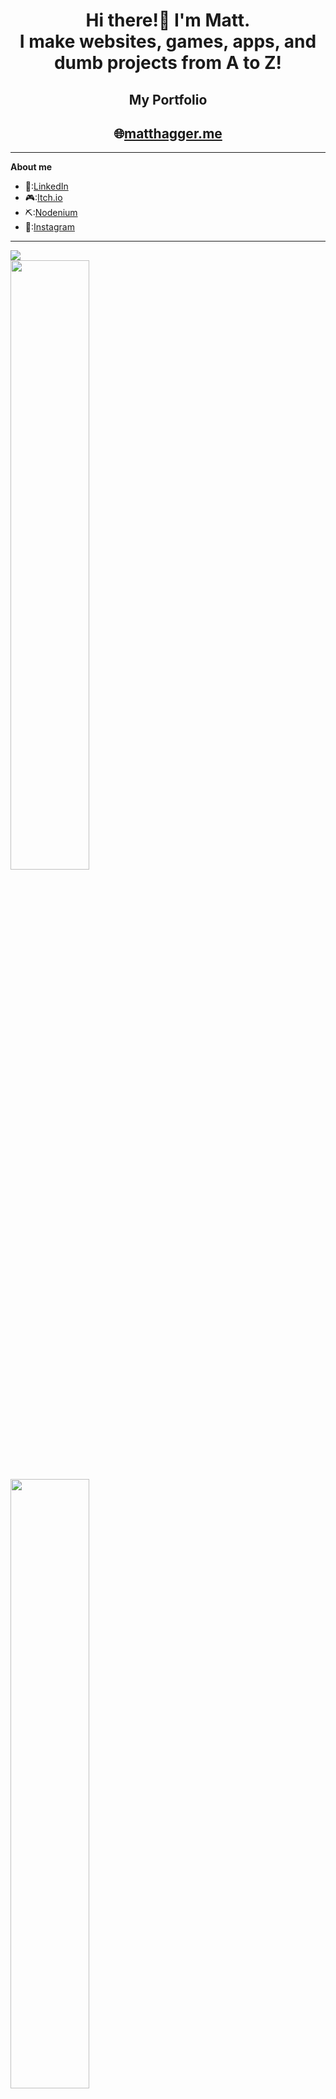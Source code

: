 <h1 align="center"> Hi there!👋 I'm Matt.<br>I make websites, games, apps, and dumb projects from A to Z!</h1>

<h2 align="center" style="border-bottom: 0px;"><b>My Portfolio</b></h2>
<h2 align="center">🌐<a href="https://matthagger.me">matthagger.me</a></h2>

---
**About me**
- 👤:[LinkedIn](https://www.linkedin.com/in/matt-hagger-36915b221/)
- 🎮:[Itch.io](https://matthagger.itch.io/)
- ⛏️:[Nodenium](https://projectnodenium.com/Profiles/Profile?member=Camo)
- 📸:[Instagram](https://www.instagram.com/haggerwoodworking/)

---

![](https://komarev.com/ghpvc/?username=Camo651&color=blueviolet)
<br>
<img src="https://github-readme-stats.vercel.app/api?username=Camo651&show_icons=true&theme=tokyonight" width="50%"/>
<br>
<img src="https://github-readme-streak-stats.herokuapp.com/?user=Camo651&theme=tokyonight" width="50%"/>
<br>
![](https://github-readme-stats.vercel.app/api/top-langs/?username=Camo651&layout=compact&theme=tokyonight)


